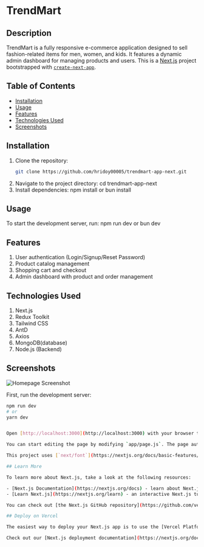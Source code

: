 # TrendMart

## Description
TrendMart is a fully responsive e-commerce application designed to sell fashion-related items for men, women, and kids. It features a dynamic admin dashboard for managing products and users.
This is a [Next.js](https://nextjs.org/) project bootstrapped with [`create-next-app`](https://github.com/vercel/next.js/tree/canary/packages/create-next-app).

## Table of Contents
- [Installation](#installation)
- [Usage](#usage)
- [Features](#features)
- [Technologies Used](#technologies-used)
- [Screenshots](#screenshots)


## Installation
1. Clone the repository:
   ```bash
   git clone https://github.com/hridoy00005/trendmart-app-next.git
2. Navigate to the project directory:
   cd trendmart-app-next
3. Install dependencies:
   npm install or bun install

## Usage
To start the development server, run:
npm run dev or bun dev

## Features
1. User authentication (Login/Signup/Reset Password)
2. Product catalog management
3. Shopping cart and checkout
4. Admin dashboard with product and order management

## Technologies Used
1. Next.js
2. Redux Toolkit
3. Tailwind CSS
4. AntD
5. Axios
6. MongoDB(database)
7. Node.js (Backend)


## Screenshots 
![Homepage Screenshot](./public/images/screenshots/Home.png)


First, run the development server:

```bash
npm run dev
# or
yarn dev


Open [http://localhost:3000](http://localhost:3000) with your browser to see the result.

You can start editing the page by modifying `app/page.js`. The page auto-updates as you edit the file.

This project uses [`next/font`](https://nextjs.org/docs/basic-features/font-optimization) to automatically optimize and load Inter, a custom Google Font.

## Learn More

To learn more about Next.js, take a look at the following resources:

- [Next.js Documentation](https://nextjs.org/docs) - learn about Next.js features and API.
- [Learn Next.js](https://nextjs.org/learn) - an interactive Next.js tutorial.

You can check out [the Next.js GitHub repository](https://github.com/vercel/next.js/) - your feedback and contributions are welcome!

## Deploy on Vercel

The easiest way to deploy your Next.js app is to use the [Vercel Platform](https://vercel.com/new?utm_medium=default-template&filter=next.js&utm_source=create-next-app&utm_campaign=create-next-app-readme) from the creators of Next.js.

Check out our [Next.js deployment documentation](https://nextjs.org/docs/deployment) for more details.
